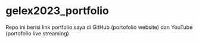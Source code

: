 # gelex2023_portfolio
Repo ini berisi link portfolio saya di GitHub (portofolio website) dan YouTube (portofolio live streaming)

